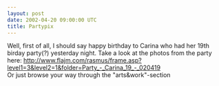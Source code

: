 ```yaml
---
layout: post
date: 2002-04-20 09:00:00 UTC
title: Partypix
---
```


Well, first of all, I should say happy birthday to Carina who had her 19th birday party(?) yesterday night. Take a look at the photos from the party here: http://www.flajm.com/rasmus/frame.asp?level1=3&level2=1&folder=Party_-_Carina_19_-_020419 
<br/>
Or just browse your way through the "arts&work"-section

